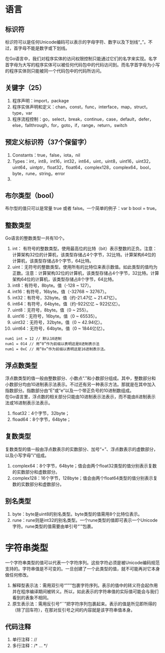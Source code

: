 # 语言


## 标识符
标识符可以是任何Unicode编码可以表示的字母字符、数字以及下划线“_”。不过，首字母不能是数字或下划线。

在Go语言中，我们对程序实体的访问权限控制只能通过它们的名字来实现。名字首字母为大写的程序实体可以被任何代码包中的代码访问到。而名字首字母为小写的程序实体则只能被同一个代码包中的代码所访问。 


## 关键字（25）
1. 程序声明：import，package
2. 程序实体声明和定义：chan，const，func，interface，map，struct，type，var
3. 程序流程控制：go，select，break，continue，case，default，defer，else，fallthrough，for，goto，if，range，return，switch
## 预定义标识符（37个保留字）
1. Constants：true，false，iota，nil
2. Types：int，int8，int16，int32，int64，uint，uint8，uint16，uint32，uint64，uintptr，float32，float64，complex128，complex64，bool，byte，rune，string，error
3. 


## 布尔类型（bool）
布尔型的值只可以是常量 true 或者 false。一个简单的例子：var b bool = true。


## 整数类型
Go语言的整数类型一共有10个。
1. int： 有符号的整数类型。使用最高位的比特（bit）表示整数的正负。注意：计算架构32位的计算机，该类型存储占4个字节，32比特。计算架构64位的计算机，该类型存储占8个字节，64比特。
2. uint：无符号的整数类型。使用所有的比特位来表示数值。如此类型的值均为正数。注意：计算架构32位的计算机，该类型存储占4个字节，32比特。计算架构64位的计算机，该类型存储占8个字节，64比特。
3. int8：有符号，8byte。值（-128 ~ 127）。
4. int16：有符号，16byte。值（-32768 ~ 32767）。
5. int32：有符号，32byte。值（约-21.47亿 ~ 21.47亿）。
6. int64：有符号，64byte。值（约-922亿亿 ~ 922亿亿）。
7. uint8：无符号，8byte。值（0 ~ 255）。
8. uint16：无符号，16byte。值（0 ~ 65535）。
9. uint32：无符号，32byte。值（0 ~ 42.94亿）。
10. uint64：无符号，64byte。值（0 ~ 1844亿亿）。
```
num1 int = 12 // 默认10进制
num1 = 014 // 用“0”作为前缀以表明这是8进制表示法
num1 = 0xC // 用“0x”作为前缀以表明这是16进制表示法。
```

## 浮点数类型
浮点数类型的值一般由整数部分、小数点“.”和小数部分组成。其中，整数部分和小数部分均由10进制表示法表示。不过还有另一种表示方法。那就是在其中加入指数部分。指数部分由“E”或“e”以及一个带正负号的10进制数组成。  
在Go语言里，浮点数的相关部分只能由10进制表示法表示，而不能由8进制表示法或16进制表示法表示。
1. float32：4个字节，32byte；
2. fload64：8个字节，64byte；


## 复数类型
复数类型的值一般由浮点数表示的实数部分、加号“+”、浮点数表示的虚数部分，以及小写字母"i"组成。
1. complex64：8个字节，64byte；值会由两个float32类型的值分别表示复数的实数部分和虚数部分。
2. complex128：16个字节，128byte；值会由两个float64类型的值分别表示复数的实数部分和虚数部分。


## 别名类型
1. byte：byte是uint8的别名类型。byte类型的值需用8个比特位表示。
2. rune：rune则是int32的别名类型。一个rune类型的值即可表示一个Unicode字符。rune类型的值需要由单引号“'”包裹。

# 字符串类型
一个字符串类型的值可以代表一个字符序列。这些字符必须是被Unicode编码规范支持的。字符串值是不可变的。一旦创建了一个此类型的值，就不可能再对它本身做任何修改。
1. 解释型表示法：需用双引号“""”包裹字符序列。表示的值中的转义符会起作用并在程序编译期间被转义。所以，如此表示的字符串值的实际值可能会与我们看到的表象不相同。
2. 原生表示法：需用反引号“``”把字符序列包裹起来。表示的值是所见即所得的（除了回车符），在那对反引号之间的内容就是该字符串值本身。


## 代码注释
1. 单行注释：//
2. 多行注释：/*  ...  */





